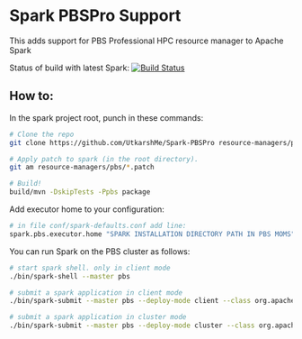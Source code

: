 # Spark PBSPro Support
This adds support for PBS Professional HPC resource manager to Apache Spark

Status of build with latest Spark: [![Build Status](https://travis-ci.org/UtkarshMe/Spark-PBSPro.svg?branch=master)](https://travis-ci.org/UtkarshMe/Spark-PBSPro)

## How to:
In the spark project root, punch in these commands:
```bash
# Clone the repo
git clone https://github.com/UtkarshMe/Spark-PBSPro resource-managers/pbs

# Apply patch to spark (in the root directory).
git am resource-managers/pbs/*.patch

# Build!
build/mvn -DskipTests -Ppbs package
```

Add executor home to your configuration:
```bash
# in file conf/spark-defaults.conf add line:
spark.pbs.executor.home "SPARK INSTALLATION DIRECTORY PATH IN PBS MOMS"
```

You can run Spark on the PBS cluster as follows:
```bash
# start spark shell. only in client mode
./bin/spark-shell --master pbs

# submit a spark application in client mode
./bin/spark-submit --master pbs --deploy-mode client --class org.apache.spark.examples.SparkPi $SPARK_HOME/examples/target/scala-2.12/jars/spark-examples_2.12-3.0.0-SNAPSHOT.jar 100

# submit a spark application in cluster mode
./bin/spark-submit --master pbs --deploy-mode cluster --class org.apache.spark.examples.SparkPi $SPARK_HOME/examples/target/scala-2.12/jars/spark-examples_2.12-3.0.0-SNAPSHOT.jar 100
```
